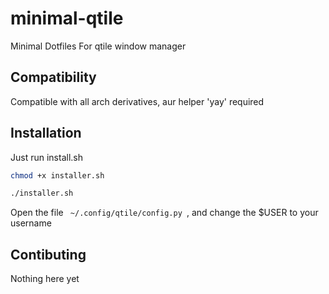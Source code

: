# minimal-qtile
Minimal Dotfiles For qtile window manager

## Compatibility
Compatible with all arch derivatives, aur helper 'yay' required

## Installation
Just run install.sh

```bash
chmod +x installer.sh

./installer.sh
```

Open the file <code> ~/.config/qtile/config.py </code>, 
and change the $USER to your username

## Contibuting
Nothing here yet
